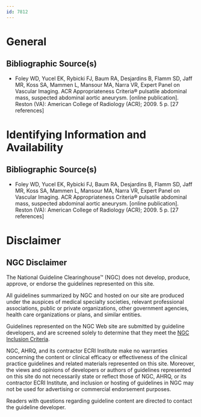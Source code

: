 ```yaml
---
id: 7812
---
```


# General

## Bibliographic Source(s)

- Foley WD, Yucel EK, Rybicki FJ, Baum RA, Desjardins B, Flamm SD, Jaff MR, Koss SA, Mammen L, Mansour MA, Narra VR, Expert Panel on Vascular Imaging. ACR Appropriateness Criteria® pulsatile abdominal mass, suspected abdominal aortic aneurysm. [online publication]. Reston (VA): American College of Radiology (ACR); 2009. 5 p. [27 references]

# Identifying Information and Availability

## Bibliographic Source(s)

- Foley WD, Yucel EK, Rybicki FJ, Baum RA, Desjardins B, Flamm SD, Jaff MR, Koss SA, Mammen L, Mansour MA, Narra VR, Expert Panel on Vascular Imaging. ACR Appropriateness Criteria® pulsatile abdominal mass, suspected abdominal aortic aneurysm. [online publication]. Reston (VA): American College of Radiology (ACR); 2009. 5 p. [27 references]

# Disclaimer

## NGC Disclaimer

The National Guideline Clearinghouse™ (NGC) does not develop, produce, approve, or endorse the guidelines represented on this site.

All guidelines summarized by NGC and hosted on our site are produced under the auspices of medical specialty societies, relevant professional associations, public or private organizations, other government agencies, health care organizations or plans, and similar entities.

Guidelines represented on the NGC Web site are submitted by guideline developers, and are screened solely to determine that they meet the [NGC Inclusion Criteria](/help-and-about/summaries/inclusion-criteria).

NGC, AHRQ, and its contractor ECRI Institute make no warranties concerning the content or clinical efficacy or effectiveness of the clinical practice guidelines and related materials represented on this site. Moreover, the views and opinions of developers or authors of guidelines represented on this site do not necessarily state or reflect those of NGC, AHRQ, or its contractor ECRI Institute, and inclusion or hosting of guidelines in NGC may not be used for advertising or commercial endorsement purposes.

Readers with questions regarding guideline content are directed to contact the guideline developer.

